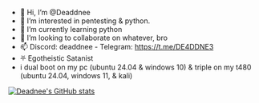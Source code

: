 - 👋 Hi, I’m @Deaddnee
- 👀 I’m interested in pentesting & python.
- 🌱 I’m currently learning python
- 💞️ I’m looking to collaborate on whatever, bro
- 📫 Discord: deaddnee - Telegram: https://t.me/DE4DDNE3
- ⛧ Egotheistic Satanist
- i dual boot on my pc (ubuntu 24.04 & windows 10) & triple on my t480 (ubuntu 24.04, windows 11, & kali)

[![Deadnee's GitHub stats](https://github-readme-stats.vercel.app/api?username=deaddnee&theme=dark)](https://github.com/anuraghazra/github-readme-stats)
